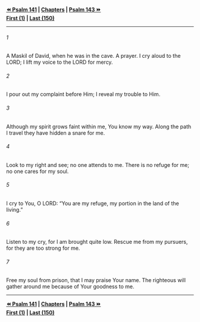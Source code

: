   
**[⏪ Psalm 141](./Psalm%20141.md) | [Chapters](./_index.md) | [Psalm 143 ⏩](./Psalm%20143.md)**  
**[First (1)](./Psalm%201.md) | [Last (150)](./Psalm%20150.md)**  
  
---  
  
###### 1  
A Maskil of David, when he was in the cave. A prayer. I cry aloud to the LORD; I lift my voice to the LORD for mercy.  
  
###### 2  
I pour out my complaint before Him; I reveal my trouble to Him.  
  
###### 3  
Although my spirit grows faint within me, You know my way. Along the path I travel they have hidden a snare for me.  
  
###### 4  
Look to my right and see; no one attends to me. There is no refuge for me; no one cares for my soul.  
  
###### 5  
I cry to You, O LORD: “You are my refuge, my portion in the land of the living.”  
  
###### 6  
Listen to my cry, for I am brought quite low. Rescue me from my pursuers, for they are too strong for me.  
  
###### 7  
Free my soul from prison, that I may praise Your name. The righteous will gather around me because of Your goodness to me.  
  
  
---  
  
**[⏪ Psalm 141](./Psalm%20141.md) | [Chapters](./_index.md) | [Psalm 143 ⏩](./Psalm%20143.md)**  
**[First (1)](./Psalm%201.md) | [Last (150)](./Psalm%20150.md)**  
  

